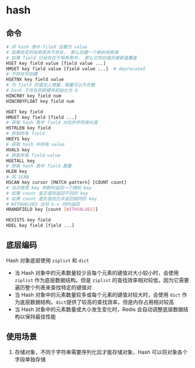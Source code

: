 # hash

## 命令

```sh
# 将 hash 表中 filed 设置为 value
# 如果给定的哈希表并不存在， 那么创建一个新的哈希表
# 如果 field 已经存在于哈希表中， 那么它的旧值将被新值覆盖
HSET key field value [field value ...]
HMSET key field value [field value ...]  # deprecated
# 不存在则创建
HSETNX key field value
# 为 field 的值加上增量，增量可以为负数
# hash 不存在则新建并初始化为 0
HINCRBY key field num
HINCRBYFLOAT key field num

HGET key field
HMGET key field [field ...]
# 获取 hash 表中 field 对应的字符串长度
HSTRLEN key field
# 获取所有 field
HKEYS key
# 获取 hash 中所有 value
HVALS key
# 获取所有 field-value
HGETALL key
# 获取 hash 表中 field 数量
HLEN key
# 同 SCAN
HSCAN key cursor [MATCH pattern] [COUNT count]
# 当只使用 key 参数时返回一个随机 key
# 如果 count 是正值则返回不同的 key
# 如果 count 是负值则允许返回相同的 key
# WITHVALUES 会将 k-v 同时返回
HRANDFIELD key [count [WITHVALUES]]

HEXISTS key field
HDEL key field [field ...]
```

## 底层编码

Hash 对象底层使用 `ziplist` 和 `dict`

- 当 Hash 对象中的元素数量较少且每个元素的键值对大小较小时，会使用 `ziplist` 作为底层数据结构。但是 `ziplist` 的查找效率相对较低，因为它需要遍历整个列表来查找特定的键值对
- 当 Hash 对象中的元素数量较多或每个元素的键值对较大时，会使用 `dict` 作为底层数据结构。`dict`提供了较高的查找效率，但是内存占用相对较高
- 当 Hash 对象中的元素数量或大小发生变化时，Redis 会自动调整底层数据结构以保持最佳性能

## 使用场景

1. 存储对象，不同于字符串需要序列化后才能存储对象，Hash 可以将对象各个字段单独存储
